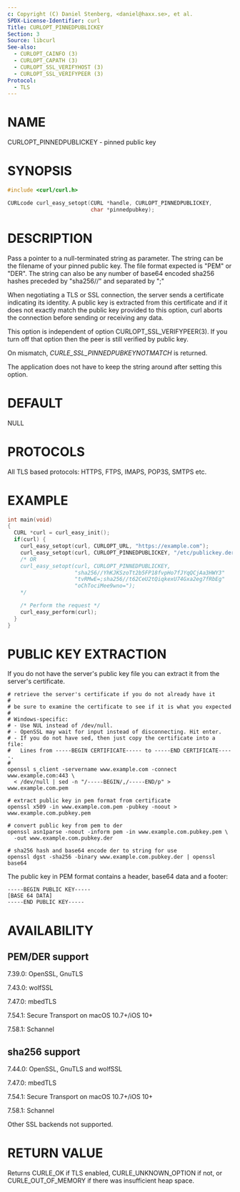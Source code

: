 ```yaml
---
c: Copyright (C) Daniel Stenberg, <daniel@haxx.se>, et al.
SPDX-License-Identifier: curl
Title: CURLOPT_PINNEDPUBLICKEY
Section: 3
Source: libcurl
See-also:
  - CURLOPT_CAINFO (3)
  - CURLOPT_CAPATH (3)
  - CURLOPT_SSL_VERIFYHOST (3)
  - CURLOPT_SSL_VERIFYPEER (3)
Protocol:
  - TLS
---
```


# NAME

CURLOPT_PINNEDPUBLICKEY - pinned public key

# SYNOPSIS

~~~c
#include <curl/curl.h>

CURLcode curl_easy_setopt(CURL *handle, CURLOPT_PINNEDPUBLICKEY,
                          char *pinnedpubkey);
~~~

# DESCRIPTION

Pass a pointer to a null-terminated string as parameter. The string can be the
filename of your pinned public key. The file format expected is "PEM" or
"DER". The string can also be any number of base64 encoded sha256 hashes
preceded by "sha256//" and separated by ";"

When negotiating a TLS or SSL connection, the server sends a certificate
indicating its identity. A public key is extracted from this certificate and
if it does not exactly match the public key provided to this option, curl
aborts the connection before sending or receiving any data.

This option is independent of option CURLOPT_SSL_VERIFYPEER(3). If you turn
off that option then the peer is still verified by public key.

On mismatch, *CURLE_SSL_PINNEDPUBKEYNOTMATCH* is returned.

The application does not have to keep the string around after setting this
option.

# DEFAULT

NULL

# PROTOCOLS

All TLS based protocols: HTTPS, FTPS, IMAPS, POP3S, SMTPS etc.

# EXAMPLE

~~~c
int main(void)
{
  CURL *curl = curl_easy_init();
  if(curl) {
    curl_easy_setopt(curl, CURLOPT_URL, "https://example.com");
    curl_easy_setopt(curl, CURLOPT_PINNEDPUBLICKEY, "/etc/publickey.der");
    /* OR
    curl_easy_setopt(curl, CURLOPT_PINNEDPUBLICKEY,
                     "sha256//YhKJKSzoTt2b5FP18fvpHo7fJYqQCjAa3HWY3"
                     "tvRMwE=;sha256//t62CeU2tQiqkexU74Gxa2eg7fRbEg"
                     "oChTociMee9wno=");
    */

    /* Perform the request */
    curl_easy_perform(curl);
  }
}
~~~

# PUBLIC KEY EXTRACTION

If you do not have the server's public key file you can extract it from the
server's certificate.
~~~
# retrieve the server's certificate if you do not already have it
#
# be sure to examine the certificate to see if it is what you expected
#
# Windows-specific:
# - Use NUL instead of /dev/null.
# - OpenSSL may wait for input instead of disconnecting. Hit enter.
# - If you do not have sed, then just copy the certificate into a file:
#   Lines from -----BEGIN CERTIFICATE----- to -----END CERTIFICATE-----.
#
openssl s_client -servername www.example.com -connect www.example.com:443 \
  < /dev/null | sed -n "/-----BEGIN/,/-----END/p" > www.example.com.pem

# extract public key in pem format from certificate
openssl x509 -in www.example.com.pem -pubkey -noout > www.example.com.pubkey.pem

# convert public key from pem to der
openssl asn1parse -noout -inform pem -in www.example.com.pubkey.pem \
  -out www.example.com.pubkey.der

# sha256 hash and base64 encode der to string for use
openssl dgst -sha256 -binary www.example.com.pubkey.der | openssl base64
~~~

The public key in PEM format contains a header, base64 data and a
footer:
~~~
-----BEGIN PUBLIC KEY-----
[BASE 64 DATA]
-----END PUBLIC KEY-----
~~~

# AVAILABILITY

## PEM/DER support

7.39.0: OpenSSL, GnuTLS

7.43.0: wolfSSL

7.47.0: mbedTLS

7.54.1: Secure Transport on macOS 10.7+/iOS 10+

7.58.1: Schannel

## sha256 support

7.44.0: OpenSSL, GnuTLS and wolfSSL

7.47.0: mbedTLS

7.54.1: Secure Transport on macOS 10.7+/iOS 10+

7.58.1: Schannel

Other SSL backends not supported.

# RETURN VALUE

Returns CURLE_OK if TLS enabled, CURLE_UNKNOWN_OPTION if not, or
CURLE_OUT_OF_MEMORY if there was insufficient heap space.
